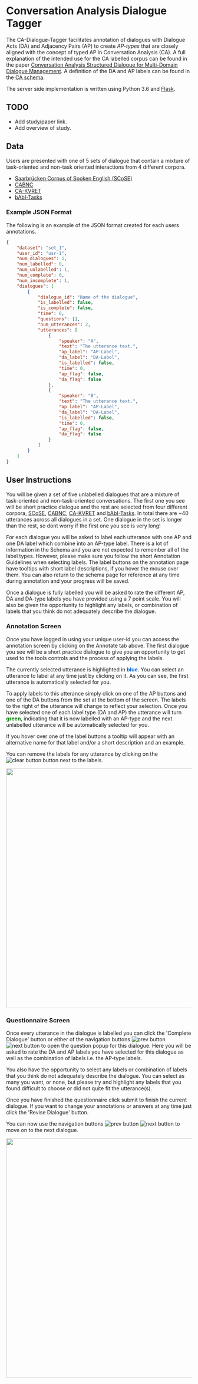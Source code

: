 # Conversation Analysis Dialogue Tagger
The CA-Dialogue-Tagger facilitates annotation of dialogues with Dialogue Acts (DA) and Adjacency Pairs (AP) to create *AP-types* 
that are closely aligned with the concept of typed AP in Conversation Analysis (CA).
A full explanation of the intended use for the CA labelled corpus can be found in the paper 
[Conversation Analysis Structured Dialogue for Multi-Domain Dialogue Management](https://www.researchgate.net/publication/329809503_Conversation_Analysis_Structured_Dialogue_for_Multi-Domain_Dialogue_Management).
A definition of the DA and AP labels can be found in the [CA schema](https://nathanduran.github.io/CA-Schema/).

The server side implementation is written using Python 3.6 and [Flask](http://flask.pocoo.org/).

## TODO
- Add study/paper link.
- Add overview of study.

## Data
Users are presented with one of 5 sets of dialogue that contain a mixture of task-oriented and non-task oriented interactions
from 4 different corpora.
- [Saarbrücken Corpus of Spoken English (SCoSE)](https://github.com/NathanDuran/SCoSE-Copus)
- [CABNC](https://github.com/NathanDuran/CABNC-Corpus)
- [CA-KVRET](https://github.com/NathanDuran/CA-KVRET)
- [bAbI-Tasks](https://github.com/NathanDuran/bAbI-Tasks-Corpus)

### Example JSON Format
The following is an example of the JSON format created for each users annotations.
```json
{
    "dataset": "set_1",
    "user_id": "usr-1",
    "num_dialogues": 1,
    "num_labelled": 0,
    "num_unlabelled": 1,
    "num_complete": 0,
    "num_incomplete": 1,
    "dialogues": [
        {
            "dialogue_id": "Name of the dialogue",
            "is_labelled": false,
            "is_complete": false,
            "time": 0,
            "questions": [],
            "num_utterances": 2,
            "utterances": [
                {
                    "speaker": "A",
                    "text": "The utterance text.",
                    "ap_label": "AP-Label",
                    "da_label": "DA-Label",
                    "is_labelled": false,
                    "time": 0,
                    "ap_flag": false,
                    "da_flag": false
                },
                {
                    "speaker": "B",
                    "text": "The utterance text.",
                    "ap_label": "AP-Label",
                    "da_label": "DA-Label",
                    "is_labelled": false,
                    "time": 0,
                    "ap_flag": false,
                    "da_flag": false
                }
            ]
        }
    ]
}
```

## User Instructions
You will be given a set of five unlabelled dialogues that are a mixture of task-oriented and non-task-oriented conversations.
The first one you see will be short practice dialogue and the rest are selected from four different corpora,
[SCoSE](https://github.com/NathanDuran/SCoSE-Copus), 
[CABNC](https://github.com/NathanDuran/CABNC-Corpus), 
[CA-KVRET](https://github.com/NathanDuran/CA-KVRET) and
[bAbI-Tasks](https://github.com/NathanDuran/bAbI-Tasks-Corpus).
In total there are ~40 utterances across all dialogues in a set.
One dialogue in the set is longer than the rest, so dont worry if the first one you see is very long!

For each dialogue you will be asked to label each utterance with one AP and one DA label which combine into an AP-type label.
There is a lot of information in the Schema and you are not expected to remember all of the label types.
However, please make sure you follow the short Annotation Guidelines when selecting labels.
The label buttons on the annotation page have tooltips with short label descriptions, if you hover the mouse over them.
You can also return to the schema page for reference at any time during annotation and your progress will be saved.
        
Once a dialogue is fully labelled you will be asked to rate the different AP, DA and DA-type labels you have provided using a 7 point scale.
You will also be given the opportunity to highlight any labels, or combination of labels that you think do not adequately describe the dialogue.

### Annotation Screen
Once you have logged in using your unique user-id you can access the annotation screen by clicking on the Annotate tab above.
The first dialogue you see will be a short practice dialogue to give you an opportunity to get used to the tools controls
and the process of applying the labels.  

The currently selected utterance is highlighted in <span style="color: #0366d6; font-weight: bold">blue</span>.
You can select an utterance to label at any time just by clicking on it.
As you can see, the first utterance is automatically selected for you.  

To apply labels to this utterance simply click on one of the AP buttons and one of the DA buttons from the set at the bottom of the screen.
The labels to the right of the utterance will change to reflect your selection.
Once you have selected one of each label type (DA and AP) the utterance will turn <span style="color: green; font-weight: bold">green</span>,
indicating that it is now labelled with an AP-type and the next unlabelled utterance will be automatically selected for you.  

If you hover over one of the label buttons a tooltip will appear with an alternative name for that label and/or a short description and an example.  

You can remove the labels for any utterance by clicking on the ![clear button](/static/images/delete_square.png) button next to the labels.


<p align="center">
<img src="/static/images/annotation_screen.png" width="1100" height="650">
</p>

### Questionnaire Screen
Once every utterance in the dialogue is labelled you can click the 'Complete Dialogue' button or either of the navigation buttons
![prev button](/static/images/prev.png) ![next button](/static/images/next.png) to open the question popup for this dialogue.
Here you will be asked to rate the DA and AP labels you have selected for this dialogue as well as the combination of labels i.e. the AP-type labels.  

You also have the opportunity to select any labels or combination of labels that you think do not adequately describe the dialogue.
You can select as many you want, or none, but please try and highlight any labels that you found difficult to choose or did not quite fit the utterance(s).  

Once you have finished the questionnaire click submit to finish the current dialogue.
If you want to change your annotations or answers at any time just click the 'Revise Dialogue' button.  

You can now use the navigation buttons ![prev button](/static/images/prev.png) ![next button](/static/images/next.png) to move on to the next dialogue.

<p align="center">
<img src="/static/images/questionnaire_screen.png" width="1100" height="650">
</p>


